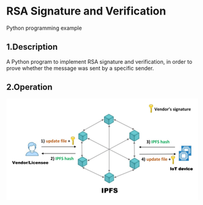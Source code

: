 # RSA Signature and Verification  
Python programming example

## 1.Description  
A Python program to implement RSA signature and verification, in order to prove whether the message was sent by a specific sender.  

## 2.Operation
![image](https://github.com/zhilin963/rsa-signature/blob/main/IMG/ipfs.jpg)

